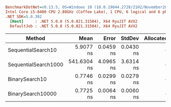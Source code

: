 ``` ini

BenchmarkDotNet=v0.13.5, OS=Windows 10 (10.0.19044.2728/21H2/November2021Update)
Intel Core i5-8400 CPU 2.80GHz (Coffee Lake), 1 CPU, 6 logical and 6 physical cores
.NET SDK=5.0.302
  [Host]     : .NET 5.0.8 (5.0.821.31504), X64 RyuJIT AVX2
  DefaultJob : .NET 5.0.8 (5.0.821.31504), X64 RyuJIT AVX2


```
|               Method |        Mean |     Error |    StdDev | Allocated |
|--------------------- |------------:|----------:|----------:|----------:|
|   SequentialSearch10 |   5.9077 ns | 0.0459 ns | 0.0430 ns |         - |
| SequentialSearch1000 | 541.6304 ns | 4.0965 ns | 3.6314 ns |         - |
|       BinarySearch10 |   0.7746 ns | 0.0299 ns | 0.0279 ns |         - |
|    BinarySearch10000 |   0.7725 ns | 0.0064 ns | 0.0060 ns |         - |
